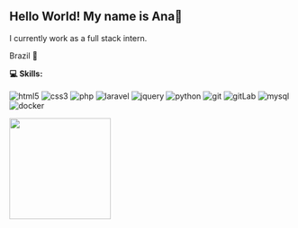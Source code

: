 ## Hello World! My name is Ana👋

I currently work as a full stack intern.

Brazil 📌

 <b> 💻 Skills:</b> <br> <br>
<img alt="html5" src="https://img.shields.io/badge/-HTML5-E34F26?style=flat-square&logo=html5&logoColor=white"/>
<img alt="css3" src="https://img.shields.io/badge/-CSS3-1572B6?style=flat-square&logo=css3&logoColor=white"/>
<img alt="php" src="https://img.shields.io/badge/-PHP-777BB4?style=flat-square&logo=php&logoColor=white"/>
<img alt="laravel" src="https://img.shields.io/badge/-Laravel-FF2D20?style=flat-square&logo=laravel&logoColor=white"/>
<img alt="jquery" src="https://img.shields.io/badge/-jQuery-0769AD?style=flat-square&logo=jquery&logoColor=white"/>
<img alt="python" src="https://img.shields.io/badge/-Python-3776AB?style=flat-square&logo=python&logoColor=white"/>
<img alt="git" src="https://img.shields.io/badge/-Git-F05032?style=flat-square&logo=git&logoColor=white"/>
<img alt="gitLab" src="https://img.shields.io/badge/-GitLab-FC6D26?style=flat-square&logo=gitlab&logoColor=white"/>
<img alt="mysql" src="https://img.shields.io/badge/-MySQL-4479A1?style=flat-square&logo=mysql&logoColor=white"/>
<img alt="docker" src="https://img.shields.io/badge/-Docker-2496ED?style=flat-square&logo=docker&logoColor=white"/>

   </div>

<div><a href="https://github.com/AnaPds"><img height="180em" src="https://github-readme-stats.vercel.app/api/top-langs/?username=AnaPds&layout=compact&langs_count=7&theme=dracula"/></div><div style="display: inline_block"><br>
   
  
  
 



